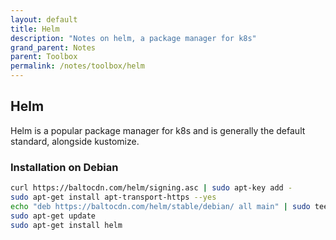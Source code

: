 ```yaml
---
layout: default
title: Helm
description: "Notes on helm, a package manager for k8s"
grand_parent: Notes
parent: Toolbox
permalink: /notes/toolbox/helm
---
```


## Helm
Helm is a popular package manager for k8s and is generally the default standard, alongside kustomize.

### Installation on Debian

```bash
curl https://baltocdn.com/helm/signing.asc | sudo apt-key add -
sudo apt-get install apt-transport-https --yes
echo "deb https://baltocdn.com/helm/stable/debian/ all main" | sudo tee /etc/apt/sources.list.d/helm-stable-debian.list
sudo apt-get update
sudo apt-get install helm
```
